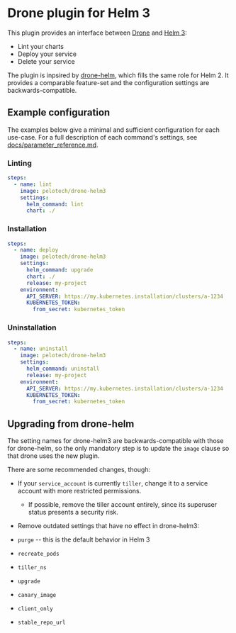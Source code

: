 # Drone plugin for Helm 3

This plugin provides an interface between [Drone](https://drone.io/) and [Helm 3](https://github.com/kubernetes/helm):

* Lint your charts
* Deploy your service
* Delete your service

The plugin is inpsired by [drone-helm](https://github.com/ipedrazas/drone-helm), which fills the same role for Helm 2. It provides a comparable feature-set and the configuration settings are backwards-compatible.

## Example configuration

The examples below give a minimal and sufficient configuration for each use-case. For a full description of each command's settings, see [docs/parameter_reference.md](docs/parameter_reference.md).

### Linting

```yaml
steps:
  - name: lint
    image: pelotech/drone-helm3
    settings:
      helm_command: lint
      chart: ./
```

### Installation

```yaml
steps:
  - name: deploy
    image: pelotech/drone-helm3
    settings:
      helm_command: upgrade
      chart: ./
      release: my-project
    environment:
      API_SERVER: https://my.kubernetes.installation/clusters/a-1234
      KUBERNETES_TOKEN:
        from_secret: kubernetes_token
```

### Uninstallation

```yaml
steps:
  - name: uninstall
    image: pelotech/drone-helm3
    settings:
      helm_command: uninstall
      release: my-project
    environment:
      API_SERVER: https://my.kubernetes.installation/clusters/a-1234
      KUBERNETES_TOKEN:
        from_secret: kubernetes_token
```

## Upgrading from drone-helm

The setting names for drone-helm3 are backwards-compatible with those for drone-helm, so the only mandatory step is to update the `image` clause so that drone uses the new plugin.

There are some recommended changes, though:

* If your `service_account` is currently `tiller`, change it to a service account with more restricted permissions.
    * If possible, remove the tiller account entirely, since its superuser status presents a security risk.
* Remove outdated settings that have no effect in drone-helm3:

* `purge` -- this is the default behavior in Helm 3
* `recreate_pods`
* `tiller_ns`
* `upgrade`
* `canary_image`
* `client_only`
* `stable_repo_url`
